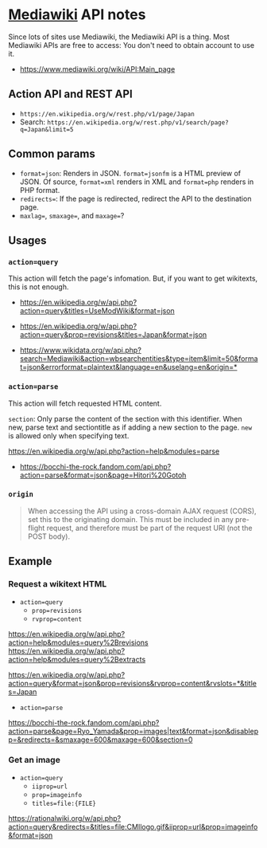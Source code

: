 # [Mediawiki](https://www.mediawiki.org) API notes

Since lots of sites use Mediawiki, the Mediawiki API is a thing. Most Mediawiki APIs are free to access: You don't need to obtain account to use it.

* <https://www.mediawiki.org/wiki/API:Main_page>

## Action API and REST API

* `https://en.wikipedia.org/w/rest.php/v1/page/Japan`
* Search: `https://en.wikipedia.org/w/rest.php/v1/search/page?q=Japan&limit=5`

## Common params

* `format=json`: Renders in JSON. `format=jsonfm` is a HTML preview of JSON. Of source, `format=xml` renders in XML and `format=php` renders in PHP format.
* `redirects=`: If the page is redirected, redirect the API to the destination page. 
* `maxlag=`, `smaxage=`, and `maxage=`?

## Usages

### `action=query`

This action will fetch the page's infomation. But, if you want to get wikitexts, this is not enough.

* <https://en.wikipedia.org/w/api.php?action=query&titles=UseModWiki&format=json>
* <https://en.wikipedia.org/w/api.php?action=query&prop=revisions&titles=Japan&format=json>

* <https://www.wikidata.org/w/api.php?search=Mediawiki&action=wbsearchentities&type=item&limit=50&format=json&errorformat=plaintext&language=en&uselang=en&origin=*>

### `action=parse`

This action will fetch requested HTML content.

`section`: Only parse the content of the section with this identifier. When new, parse text and sectiontitle as if adding a new section to the page. `new` is allowed only when specifying text.

https://en.wikipedia.org/w/api.php?action=help&modules=parse

* <https://bocchi-the-rock.fandom.com/api.php?action=parse&format=json&page=Hitori%20Gotoh>

### `origin`

> When accessing the API using a cross-domain AJAX request (CORS), set this to the originating domain. This must be included in any pre-flight request, and therefore must be part of the request URI (not the POST body). 

## Example

### Request a wikitext HTML

* `action=query`
    * `prop=revisions`
    * `rvprop=content`

https://en.wikipedia.org/w/api.php?action=help&modules=query%2Brevisions
https://en.wikipedia.org/w/api.php?action=help&modules=query%2Bextracts

https://en.wikipedia.org/w/api.php?action=query&format=json&prop=revisions&rvprop=content&rvslots=*&titles=Japan

* `action=parse`

https://bocchi-the-rock.fandom.com/api.php?action=parse&page=Ryo_Yamada&prop=images|text&format=json&disablepp=&redirects=&smaxage=600&maxage=600&section=0

### Get an image

* `action=query`
    * `iiprop=url`
    * `prop=imageinfo`
    * `titles=file:{FILE}`

https://rationalwiki.org/w/api.php?action=query&redirects=&titles=file:CMIlogo.gif&iiprop=url&prop=imageinfo&format=json
